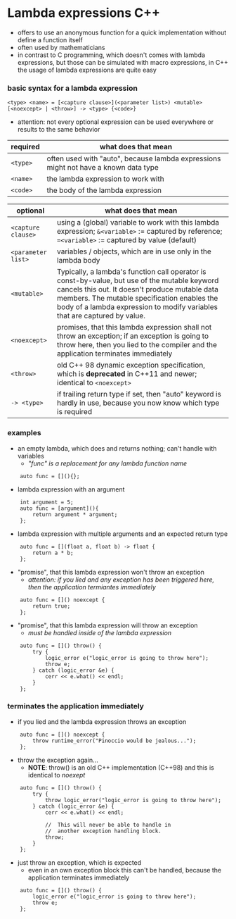 #	Lambda expressions C++

-   offers to use an anonymous function for a quick implementation without define a function itself
-   often used by mathematicians
-   in contrast to C programming, which doesn't comes with lambda expressions, but those can be simulated with macro expressions, in C++ the usage of lambda expressions are quite easy

### basic syntax for a lambda expression

`<type> <name> = [<capture clause>](<parameter list>) <mutable> [<noexcept> | <throw>] -> <type> {<code>}`
- attention: not every optional expression can be used everywhere or results to the same behavior

| required | what does that mean |
| - | - |
| `<type>` | often used with "auto", because lambda expressions might not have a known data type |
| `<name>` | the lambda expression to work with |
| `<code>` | the body of the lambda expression |

| optional | what does that mean |
| - | - |
| `<capture clause>` | using a (global) variable to work with this lambda expression; `&<variable>` := captured by reference; `=<variable>` := captured by value (default) |
| `<parameter list>` | variables / objects, which are in use only in the lambda body |
| `<mutable>` | Typically, a lambda's function call operator is const-by-value, but use of the mutable keyword cancels this out. It doesn't produce mutable data members. The mutable specification enables the body of a lambda expression to modify variables that are captured by value. |
| `<noexcept>` | promises, that this lambda expression shall not throw an exception; if an exception is going to throw here, then you lied to the compiler and the application terminates immediately |
| `<throw>` | old C++ 98 dynamic exception specification, which is **deprecated** in C++11 and newer; identical to `<noexcept>` |
| `-> <type>` | if trailing return type if set, then "auto" keyword is hardly in use, because you now know which type is required |

### examples

-   an empty lambda, which does and returns nothing; can't handle with variables
    -   *"func" is a replacement for any lambda function name*
```
    auto func = [](){};
```

-   lambda expression with an argument
```
    int argument = 5;
    auto func = [argument](){
        return argument * argument;
    };
```

-   lambda expression with multiple arguments and an expected return type
```
    auto func = [](float a, float b) -> float {
        return a * b;
    };
```

-   "promise", that this lambda expression won't throw an exception
    -   *attention: if you lied and any exception has been triggered here, then the application termiantes immediately*

```
    auto func = []() noexcept {
        return true;
    };
```

-   "promise", that this lambda expression will throw an exception
    -   *must be handled inside of the lambda expression*

```
    auto func = []() throw() {
        try {
            logic_error e("logic_error is going to throw here");
            throw e;
        } catch (logic_error &e) {
            cerr << e.what() << endl;
        }
    };
```

### terminates the application immediately

-   if you lied and the lambda expression throws an exception
```
    auto func = []() noexcept {
        throw runtime_error("Pinoccio would be jealous...");
    };

```

-   throw the exception again...
    -   **NOTE**: throw() is an old C++ implementation (C++98) and this is identical to *noexept*

```
    auto func = []() throw() {
        try {
            throw logic_error("logic_error is going to throw here");
        } catch (logic_error &e) {
            cerr << e.what() << endl;

            //  This will never be able to handle in
            //  another exception handling block.
            throw;
        }
    };
```

-   just throw an exception, which is expected
    -   even in an own exception block this can't be handled, because the application terminates immediately

```
    auto func = []() throw() {
        logic_error e("logic_error is going to throw here");
        throw e;
    };
```
